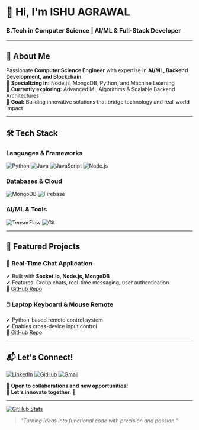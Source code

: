 # **👋 Hi, I'm ISHU AGRAWAL**  
### **B.Tech in Computer Science | AI/ML & Full-Stack Developer**  

---

## **🌟 About Me**  
Passionate **Computer Science Engineer** with expertise in **AI/ML, Backend Development, and Blockchain**.  
🔹 **Specializing in:** Node.js, MongoDB, Python, and Machine Learning  
🔹 **Currently exploring:** Advanced ML Algorithms & Scalable Backend Architectures  
🔹 **Goal:** Building innovative solutions that bridge technology and real-world impact  

---

## **🛠️ Tech Stack**  

### **Languages & Frameworks**  
![Python](https://img.shields.io/badge/Python-3776AB?style=for-the-badge&logo=python&logoColor=white)
![Java](https://img.shields.io/badge/Java-007396?style=for-the-badge&logo=java&logoColor=white)
![JavaScript](https://img.shields.io/badge/JavaScript-F7DF1E?style=for-the-badge&logo=javascript&logoColor=black)
![Node.js](https://img.shields.io/badge/Node.js-339933?style=for-the-badge&logo=node.js&logoColor=white)

### **Databases & Cloud**  
![MongoDB](https://img.shields.io/badge/MongoDB-4EA94B?style=for-the-badge&logo=mongodb&logoColor=white)
![Firebase](https://img.shields.io/badge/Firebase-FFCA28?style=for-the-badge&logo=firebase&logoColor=black)

### **AI/ML & Tools**  
![TensorFlow](https://img.shields.io/badge/TensorFlow-FF6F00?style=for-the-badge&logo=tensorflow&logoColor=white)
![Git](https://img.shields.io/badge/Git-F05032?style=for-the-badge&logo=git&logoColor=white)

---

## **🚀 Featured Projects**  

### **💬 Real-Time Chat Application**  
✔ Built with **Socket.io, Node.js, MongoDB**  
✔ Features: Group chats, real-time messaging, user authentication  
🔗 [GitHub Repo](https://github.com/Ishu6129/GROUP_CHAT_App.)  

### **🖱️ Laptop Keyboard & Mouse Remote**  
✔ Python-based remote control system  
✔ Enables cross-device input control  
🔗 [GitHub Repo](https://github.com/Ishu6129/YT-MV_CONTROLLER)  

---

## **📬 Let's Connect!**  

[![LinkedIn](https://img.shields.io/badge/LinkedIn-0077B5?style=for-the-badge&logo=linkedin&logoColor=white)](https://www.linkedin.com/in/ishu-agrawal-6b9286289/)
[![GitHub](https://img.shields.io/badge/GitHub-181717?style=for-the-badge&logo=github&logoColor=white)](https://github.com/Ishu6129)
[![Gmail](https://img.shields.io/badge/Gmail-D14836?style=for-the-badge&logo=gmail&logoColor=white)](mailto:ishuagrawal6129@gmail.com)  

🔹 **Open to collaborations and new opportunities!**  
🔹 **Let's innovate together.** 🚀  

---
[![GitHub Stats](https://github-readme-stats.vercel.app/api?username=Ishu6129&show_icons=true&theme=dark)](https://github.com/Ishu6129)
> *"Turning ideas into functional code with precision and passion."*

